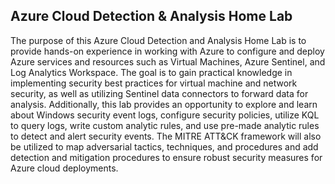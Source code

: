 ## Azure Cloud Detection & Analysis Home Lab

The purpose of this Azure Cloud Detection and Analysis Home Lab is to provide hands-on experience in working with Azure to configure and deploy Azure services and resources such as Virtual Machines, Azure Sentinel, and Log Analytics Workspace. The goal is to gain practical knowledge in implementing security best practices for virtual machine and network security, as well as utilizing Sentinel data connectors to forward data for analysis. Additionally, this lab provides an opportunity to explore and learn about Windows security event logs, configure security policies, utilize KQL to query logs, write custom analytic rules, and use pre-made analytic rules to detect and alert security events. The MITRE ATT&CK framework will also be utilized to map adversarial tactics, techniques, and procedures and add detection and mitigation procedures to ensure robust security measures for Azure cloud deployments.

